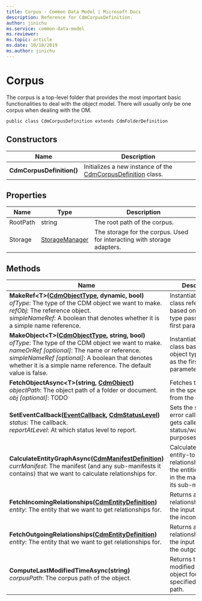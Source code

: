 ```yaml
---
title: Corpus - Common Data Model | Microsoft Docs
description: Reference for CdmCorpusDefinition.
author: jinichu
ms.service: common-data-model
ms.reviewer: 
ms.topic: article
ms.date: 10/18/2019
ms.author: jinichu
---
```


# Corpus

The corpus is a top-level folder that provides the most important basic functionalities to deal with the object model. There will usually only be one corpus when dealing with the OM.

```
public class CdmCorpusDefinition extends CdmFolderDefinition
```

## Constructors
|Name|Description|
|---|---|
|**CdmCorpusDefinition()**|Initializes a new instance of the [CdmCorpusDefinition](corpus.md) class.|

## Properties
|Name|Type|Description|
|---|---|---|
|RootPath|string|The root path of the corpus.|
|Storage|[StorageManager](../storage/storagemanager.md)|The storage for the corpus. Used for interacting with storage adapters.|

## Methods
|Name|Description|Return Type|
|---|---|---|
|**MakeRef\<T>([CdmObjectType](objecttype.md), dynamic, bool)**<br/>*ofType*: The type of the CDM object we want to make. <br/>*refObj*: The reference object. <br/> *simpleNameRef*: A boolean that denotes whether it is a simple name reference.	| Instantiates an OM class reference based on the object type passed as the first parameter.|T, where T : [CdmObjectReference](cdmobjectreference.md)|
|**MakeObject\<T>([CdmObjectType](objecttype.md), string, bool)**<br/>*ofType*: The type of the CDM object we want to make. <br/>*nameOrRef [optional]*: The name or reference.<br/>*simpleNameRef [optional]*: A boolean that denotes whether it is a simple name reference. The default value is false.	| Instantiates an OM class based on the object type passed as the first parameter.|T, where T : [CdmObject](cdmobject.md)|
|**FetchObjectAsync\<T>(string, [CdmObject](cdmobject.md))**<br/>*objectPath*: The object path of a folder or document.<br/>*obj [optional]*: TODO | Fetches the object in the specified path from the corpus.|Task\<T>|
|**SetEventCallback([EventCallback](../utilities/callback.md), [CdmStatusLevel](statuslevel.md))**<br/>*status*: The callback. <br/>*reportAtLevel*: At which status level to report.| Sets the status and error callback that gets called for status/warning/error purposes.|void|
|**CalculateEntityGraphAsync([CdmManifestDefinition](manifest.md))**<br/>*currManifest*: The manifest (and any sub-manifests it contains) that we want to calculate relationships for.|Calculates the entity-to-entity relationships for all the entities present in the manifest and its sub-manifests.|Task|
|**FetchIncomingRelationships([CdmEntityDefinition](entity.md))**<br/>*entity*: The entity that we want to get relationships for.|Returns a list of relationships where the input entity is the incoming entity.|List\<[CdmE2ERelationship](e2erelationship.md)>|
|**FetchOutgoingRelationships([CdmEntityDefinition](entity.md))**<br/>*entity*: The entity that we want to get relationships for.|Returns a list of relationships where the input entity is the outgoing entity.|List\<[CdmE2ERelationship](e2erelationship.md)>|
|**ComputeLastModifiedTimeAsync(string)**<br>*corpusPath*: The corpus path of the object.|Returns the last modified time of the object found at the specified corpus path.|Task\<DateTimeOffset?>|
